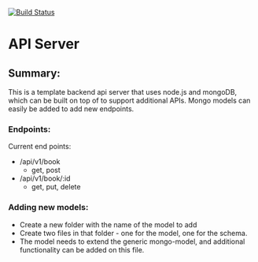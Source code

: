 [![Build Status](https://www.travis-ci.com/ChristopherKnightMerritt/api-server.svg?token=o8q7dbshCkeVPPqdvF9t&branch=master)](https://www.travis-ci.com/ChristopherKnightMerritt/api-server)

# API Server

## Summary:
This is a template backend api server that uses node.js and mongoDB, which can be built on top of to support additional APIs. Mongo models can easily be added to add new endpoints.

### Endpoints:
Current end points:
* /api/v1/book
  * get, post
* /api/v1/book/:id
  * get, put, delete
  

### Adding new models: 
* Create a new folder with the name of the model to add
* Create two files in that folder - one for the model, one for the schema.
* The model needs to extend the generic mongo-model, and additional functionality can be added on this file.
